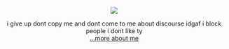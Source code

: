 


<p align="center">
<img src="https://files.catbox.moe/m5c5q1.PNG">
</p>



<p align="center">
    i give up dont copy me and dont come to me about discourse idgaf i block people i dont like ty
    <br> <a href="https://github.com/megatensei/xtra">...more about me</a>  
</p>    
